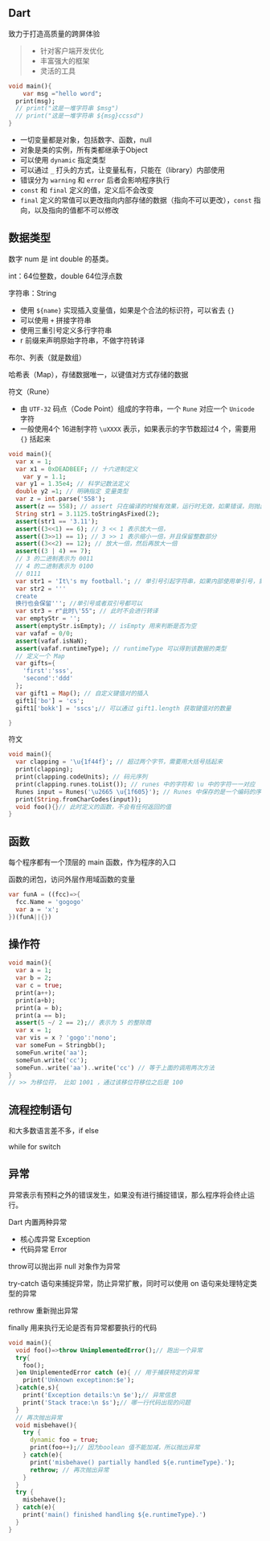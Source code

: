 ## Dart

致力于打造高质量的跨屏体验

> - 针对客户端开发优化
> - 丰富强大的框架
> - 灵活的工具

```dart
void main(){
	var msg ="hello word";
  print(msg);
  // print("这是一堆字符串 $msg")
  // print("这是一堆字符串 ${msg}ccssd")
}
```

- 一切变量都是对象，包括数字、函数，null
- 对象是类的实例，所有类都继承于Object
- 可以使用 `dynamic` 指定类型
- 可以通过 `_` 打头的方式，让变量私有，只能在（library）内部使用
- 错误分为 `warning` 和 `error` 后者会影响程序执行
- `const` 和 `final` 定义的值，定义后不会改变
- `final` 定义的常值可以更改指向内部存储的数据（指向不可以更改），`const` 指向，以及指向的值都不可以修改

## 数据类型

数字 num 是 int double 的基类。

int：64位整数，double 64位浮点数

字符串：String

- 使用 `${name}` 实现插入变量值，如果是个合法的标识符，可以省去 `{}`
- 可以使用 `+` 拼接字符串
- 使用三重引号定义多行字符串
- r 前缀来声明原始字符串，不做字符转译

布尔、列表（就是数组）

哈希表（Map），存储数据唯一，以键值对方式存储的数据

符文（Rune）

- 由 `UTF-32` 码点（Code Point）组成的字符串，一个 `Rune` 对应一个 `Unicode` 字符
- 一般使用4个 16进制字符 `\uXXXX` 表示，如果表示的字节数超过4 个，需要用 `{}` 括起来

```Dart
void main(){
  var x = 1;
  var x1 = 0xDEADBEEF; // 十六进制定义
	var y = 1.1;
  var y1 = 1.35e4; // 科学记数法定义 
  double y2 =1; // 明确指定 变量类型
  var z = int.parse('558');
  assert(z == 558); // assert 只在编译的时候有效果，运行时无效，如果错误，则抛出异常
  String str1 = 3.1125.toStringAsFixed(2);
  assert(str1 == '3.11');
  assert((3<<1) == 6); // 3 << 1 表示放大一倍，
  assert((3>>1) == 1); // 3 >> 1 表示缩小一倍，并且保留整数部分
  assert((3<<2) == 12); // 放大一倍，然后再放大一倍
  assert((3 | 4) == 7);
  // 3 的二进制表示为 0011
  // 4 的二进制表示为 0100
  // 0111
  var str1 = 'It\'s my football.'; // 单引号引起字符串，如果内部使用单引号，需要进行转译 \'
  var str2 = ''' 
  create
  换行也会保留'''; //单引号或者双引号都可以
  var str3 = r"此时\'55"; // 此时不会进行转译
  var emptyStr = '';
  assert(emptyStr.isEmpty); // isEmpty 用来判断是否为空
  var vafaf = 0/0;
  assert(vafaf.isNaN);
  assert(vafaf.runtimeType); // runtimeType 可以得到该数据的类型
  // 定义一个 Map
  var gifts={
    'first':'sss',
    'second':'ddd'
  };
  var gift1 = Map(); // 自定义键值对的插入
  gift1['bo'] = 'cs';
  gift1['bokk'] = 'sscs';// 可以通过 gift1.length 获取键值对的数量 

}
```

符文

```dart
void main(){
  var clapping = '\u{1f44f}'; // 超过两个字节，需要用大括号括起来
  print(clapping);
  print(clapping.codeUnits); // 码元序列
  print(clapping.runes.toList()); // runes 中的字符和 \u 中的字符一一对应
  Runes input = Runes('\u2665 \u{1f605}'); // Runes 中保存的是一个编码的序列
  print(String.fromCharCodes(input));
  void foo(){}// 此时定义的函数，不会有任何返回的值
}
```

## 函数

每个程序都有一个顶层的 main 函数，作为程序的入口

函数的闭包，访问外层作用域函数的变量

```dart
var funA = ((fcc)=>{
  fcc.Name = 'gogogo'
  var a = 'x';
})(funA||{})
```

## 操作符

```dart
void main(){
  var a = 1;
  var b = 2;
  var c = true;
  print(a++);
  print(a+b);
  print(a = b);
  print(a == b);
  assert(5 ~/ 2 == 2);// 表示为 5 的整除商
  var x = 1;
  var vis = x ? 'gogo':'nono';
  var someFun = Stringbb();
  someFun.write('aa');
  someFun.write('cc');
  someFun..write('aa')..write('cc') // 等于上面的调用两次方法
}
// >> 为移位符， 比如 1001 ，通过该移位符移位之后是 100
```

## 流程控制语句

和大多数语言差不多，if else 

while for switch

## 异常

异常表示有预料之外的错误发生，如果没有进行捕捉错误，那么程序将会终止运行。

Dart 内置两种异常

- 核心库异常 Exception
- 代码异常 Error

throw可以抛出非 null 对象作为异常

try-catch 语句来捕捉异常，防止异常扩散，同时可以使用 on 语句来处理特定类型的异常

rethrow 重新抛出异常

finally 用来执行无论是否有异常都要执行的代码

```dart
void main(){
  void foo()=>throw UnimplementedError();// 跑出一个异常
  try{
    foo();
  }on UniplementedError catch (e){ // 用于捕获特定的异常
    print('Unknown exceptinon:$e');
  }catch(e,s){
    print('Exception details:\n $e');// 异常信息
    print('Stack trace:\n $s');// 哪一行代码出现的问题
  }
  // 再次抛出异常
  void misbehave(){
    try {
      dynamic foo = true;
      print(foo++);// 因为boolean 值不能加减，所以抛出异常
    } catch(e){
      print('misbehave() partially handled ${e.runtimeType}.');
      rethrow; // 再次抛出异常
    }
  }
  try {
    misbehave();
  } catch(e){
    print('main() finished handling ${e.runtimeType}.')
  }
}
```

